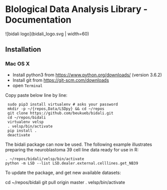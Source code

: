 # BIological Data Analysis Library - Documentation
![bidali logo](bidali_logo.svg | width=60)

## Installation

### Mac OS X

- Install python3 from https://www.python.org/downloads/ (version 3.6.2)
- Install git from https://git-scm.com/downloads
- open `Terminal`

Copy paste below line by line:

     sudo pip3 install virtualenv # asks your password
     mkdir -p ~/{repos,Data/LSDpy} && cd ~/repos
     git clone https://github.com/beukueb/bidali.git
     cd ~/repos/bidali
     virtualenv velsp
     . velsp/bin/activate
     pip install .
     deactivate

The bidali package can now be used. The following example illustrates preparing
the neuroblastoma 39 cell line data ready for use in R:

    . ~/repos/bidali/velsp/bin/activate
    python -m LSD --list LSD.dealer.external.celllines.get_NB39

To update the package, and get new available datasets:

   cd ~/repos/bidali
   git pull origin master
   . velsp/bin/activate

